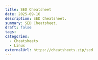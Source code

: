 ```yaml
---
title: SED Cheatsheet
date: 2025-09-16
description: SED Cheatsheet.
summary: SED Cheatsheet.
draft: false
tags:
categories:
  - Cheatsheets
  - Linux
externalUrl: https://cheatsheets.zip/sed
---
```

